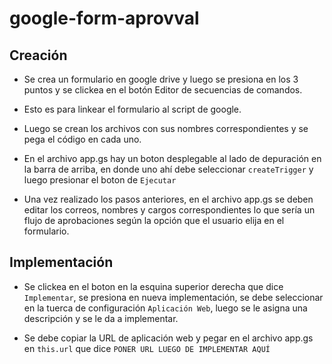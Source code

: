 # google-form-aprovval

## Creación

- Se crea un formulario en google drive y luego se presiona en los 3 puntos y se clickea en el botón Editor de secuencias de comandos.

- Esto es para linkear el formulario al script de google.

- Luego se crean los archivos con sus nombres correspondientes y se pega el código en cada uno.

- En el archivo app.gs hay un boton desplegable al lado de depuración en la barra de arriba, en donde uno ahí debe seleccionar `createTrigger` y luego presionar el boton de `Ejecutar`

- Una vez realizado los pasos anteriores, en el archivo app.gs se deben editar los correos, nombres y cargos correspondientes lo que sería un flujo de aprobaciones según la opción que el usuario elija en el formulario.

## Implementación

- Se clickea en el boton en la esquina superior derecha que dice `Implementar`, se presiona en nueva implementación, se debe seleccionar en la tuerca de configuración `Aplicación Web`, luego se le asigna una descripción y se le da a implementar.

- Se debe copiar la URL de aplicación web y pegar en el archivo app.gs en `this.url` que dice `PONER URL LUEGO DE IMPLEMENTAR AQUÍ`
